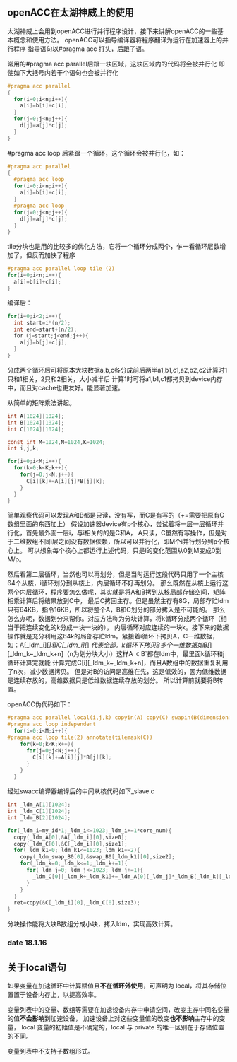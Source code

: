 ## openACC在太湖神威上的使用
太湖神威上会用到openACC进行并行程序设计，接下来讲解openACC的一些基本概念和使用方法。
openACC可以指导编译器将程序翻译为运行在加速器上的并行程序
指导语句以#pragma acc 打头，后跟子语。

常用的#pragma acc parallel后跟一块区域，这块区域内的代码将会被并行化
即使如下大括号内若干个语句也会被并行化

```c
#pragma acc parallel
{
  for(i=0;i<n;i++){
    a[i]=b[i]+c[i];
  }
  for(j=0;j<n;j++){
    d[j]=a[j]*c[j];
  }
}
```

#pragma acc loop 后紧跟一个循环，这个循环会被并行化，如：
```c
#pragma acc parallel
{
  #pragma acc loop
  for(i=0;i<n;i++){
    a[i]=b[i]+c[i];
  }
  #pragma acc loop
  for(j=0;j<n;j++){
    d[j]=a[j]*c[j];
  }
}
```

tile分块也是用的比较多的优化方法，它将一个循环分成两个，乍一看循环层数增加了，但反而加快了程序
```c
#pragma acc parallel loop tile (2)
for(i=0;i<n;i++){
  a[i]=b[i]+c[i];
}
```
编译后：
```c
for(i=0;i<2;i++){
  int start=i*(n/2);
  int end=start+(n/2);
  for（j=start;j<end;j++){
    a[j]=b[j]+c[j];
  }
}
```
分成两个循环后可将原本大块数据a,b,c各分成前后两半a1,b1,c1,a2,b2,c2计算时1只和1相关，2只和2相关，大小减半后
计算1时可将a1,b1,c1都拷贝到device内存中，而且对cache也更友好。能显著加速。

从简单的矩阵乘法讲起。
```c
int A[1024][1024];
int B[1024][1024];
int C[1024][1024];

const int M=1024,N=1024,K=1024;
int i,j,k;

for(i=0;i<M;i++){
  for(k=0;k<K;k++){
    for(j=0;j<N;j++){
      C[i][k]+=A[i][j]*B[j][k];
    }
  }
}
```
简单观察代码可以发现A和B都是只读，没有写，而C是有写的（+=需要把原有C数组里面的东西加上）
假设加速器device有p个核心，尝试着将一层一层循环并行化，首先最外面一层i，与i相关的的是C和A，
A只读，C虽然有写操作，但是对于二维数组不同i层之间没有数据依赖，所以可以并行化，即M个i并行划分到p个核心上。
可以想象每个核心上都运行上述代码，只是i的变化范围从0到M变成0到M/p。

然后看第二层循环，当然也可以再划分，但是当时运行这段代码只用了一个主核64个从核，i循环划分到从核上，内层循环不好再划分。
那么既然在从核上运行这两个内层循环，程序要怎么做呢，其实就是将A和B拷到从核局部存储空间，矩阵相乘计算后将结果放到C中，
最后C拷回主存。但是虽然主存有8G，局部存贮ldm只有64KB，指令16KB，所以将整个A，B和C划分的部分拷入是不可能的。
那么怎么办呢，数据划分来帮你。对应方法称为分块计算，将k循环分成两个循环（相当于把连续变化的k分成一块一块的），
内层循环对应连续的一块k。接下来的数据操作就是充分利用这64k的局部存贮ldm。紧接着i循环下拷贝A，C一维数据，如：A[_ldm_i][*]和C[_ldm_i][*]
*代表全部。k循环下拷贝B多个一维数据如B[*][_ldm_k~_ldm_k+n]（n为划分块大小）这样A` C` B`都在ldm中，最里面k循环和j循环计算完就能
计算完成C[i][_ldm_k~_ldm_k+n]，而且A数组中的数据重复利用了n次，减少数据拷贝。
但是对B的访问是高维在先，这是低效的，因为低维数据是连续存放的，高维数据只是低维数据连续存放的划分。
所以计算前就要将B转置。

openACC伪代码如下：
```c
#pragma acc parallel local(i,j,k) copyin(A) copy(C) swapin(B(dimension:1,2))
#pragma acc loop independent
  for(i=0;i<M;i++){
#pragma acc loop tile(2) annotate(tilemask(C))
    for(k=0;k<K;k++){
      for(j=0;j<N;j++){
        C[i][k]+=A[i][j]*B[j][k];
      }
    }
  }
```
经过swacc编译器编译后的中间从核代码如下_slave.c
```c
int _ldm_A[1][1024];
int _ldm_C[1][1024];
int _ldm_B[2][1024];

for(_ldm_i=my_id*1;_ldm_i<=1023;_ldm_i+=1*core_num){
  copy(_ldm_A[0],&A[_ldm_i][0],size0];
  copy(_ldm_C[0],&C[_ldm_i][0],size1];
  for(_ldm_k1=0;_ldm_k1<=1023;_ldm_k1+=2){
    copy(_ldm_swap_B0[0],&swap_B0[_ldm_k1][0],size2];
    for(_ldm_k=0;_ldm_k<=1;_ldm_k+=1){
      for(_ldm_j=0;_ldm_j<=1023;_ldm_j+=1){
        _ldm_C[0][_ldm_k+_ldm_k1]+=_ldm_A[0][_ldm_j]*_ldm_B[_ldm_k][_ldm_j];
      }
    }
  }
  ret=copy(&C[_ldm_i][0],_ldm_C[0],size3);
}
```

分块操作能将大块B数组分成小块，拷入ldm，实现高效计算。




### date  18.1.16

## 关于local语句

如果变量在加速循环中计算赋值且**不在循环外使用**，可声明为 local，将其存储位置置于设备内存上，以提高效率。

变量列表中的变量、数组等需要在加速设备内存中申请空间，改变主存中同名变量的值**不会影响**到加速设备，
加速设备上对这些变量值的改变**也不影响**主存中的变量，
local 变量的初始值是不确定的，local 与 private 的唯一区别在于存储位置的不同。

变量列表中不支持子数组形式。













